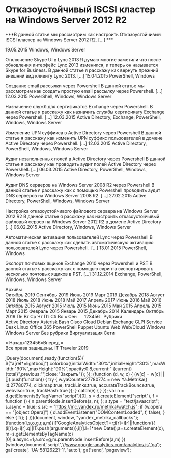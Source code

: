 #  Отказоустойчивый ISCSI кластер на Windows Server 2012 R2   
***В данной статье мы рассмотрим как настроить Отказоустойчивый ISCSI кластер на Windows Server 2012 R2. [...] ***

 19.05.2015 
 Windows, Windows Server 
        
	
 
 Отключение Skype UI в Lync 2013 
Я думаю многие заметили что после обновления интерфейс Lync 2013 изменился, и теперь он называется Skype for Business.
В данной статье я расскажу как вернуть прежний внешний вид клиенту Lync 2013. [...] 
 15.04.2015 
 PowerShell, Windows 
        
	
 
 Создание email рассылки через Powershell 
В данной статье мы рассмотрим как создать простую email рассылку через Powershell. [...] 
 12.03.2015 
 PowerShell, Windows, Windows Server 
        
	
 
 Назначение служб для сертификатов Exchange через Powershell. 
В данной статье я расскажу как назначить службы сертификату Exchange через Powershell. [...] 
 12.03.2015 
 Active Directory, Exchange, PowerShell, Windows, Windows Server 
        
	
 
 Изменение UPN суффикса в Active Directory через Powershell 
В данной статье я расскажу как изменить UPN суффикс пользователей в домене Active Directory через Powershell. [...] 
 12.03.2015 
 Active Directory, PowerShell, Windows, Windows Server 
        
	
 
 Аудит незаполненных полей в Active Directory через Powershell 
В данной статье я расскажу как проводить аудит полей Active Directory через Powershell. [...] 
 06.03.2015 
 Active Directory, PowerShell, Windows, Windows Server 
        
	
 
 Аудит DNS серверов на Windows Server 2008 R2 через Powershell 
В данной статье я расскажу как с помощью Powershell проводить аудит DNS серверов на Windows Server 2008 R2. [...] 
 27.02.2015 
 Active Directory, PowerShell, Windows, Windows Server 
        
	
 
 Настройка отказоустойчивого файлового сервера на Windows Server 2012 R2 
В данной статье я расскажу как настроить отказоустойчивый файловый сервер на Windows Server 2012 R2 в домене Active Directory  [...] 
 06.02.2015 
 Active Directory, Windows, Windows Server 
        
	
 
 Автоматическая активация пользователей Lync через Powershell 
В данной статье я расскажу как сделать автоматическую активацию пользователей Lync через Powershell.  [...] 
 13.01.2015 
 PowerShell, Windows 
        
	
 
 Экспорт почтовых ящиков Exchange 2010 через Powershell и PST 
В данной статье я расскажу как с помощью скрипта экспортировать несколько почтовых ящиков в PST.
 [...] 
 31.12.2014 
 Exchange, PowerShell, Windows, Windows Server 
        
Архивы		
Октябрь 2019
Сентябрь 2019
Июнь 2019
Март 2019
Декабрь 2018
Август 2018
Июль 2018
Июнь 2018
Май 2017
Апрель 2017
Июнь 2016
Май 2016
Октябрь 2015
Август 2015
Июль 2015
Июнь 2015
Май 2015
Апрель 2015
Март 2015
Февраль 2015
Январь 2015
Декабрь 2014
Календарь
Октябрь 2019
Пн
Вт
Ср
Чт
Пт
Сб
Вс
&laquo; Сен
&nbsp;
&nbsp;
&nbsp;123456
&nbsp;
Рубрики		
Active Directory
Asterisk
Bash
Cisco
Cloud
Debian
Exchange
GLPI Service Desk
Linux
Office 365
PowerShell
Puppet
Ubuntu
Web
Web/Cloud
Windows
Windows Server
Без рубрики
Виртуализация
Сети
                 
« Назад«123456»Вперед »  
Все права защищены. IT Traveler 2019 
                            
jQuery(document).ready(function($){
$("a[rel*=lightbox]").colorbox({initialWidth:"30%",initialHeight:"30%",maxWidth:"90%",maxHeight:"90%",opacity:0.8,current:" {current}  {total}",previous:"",close:"Закрыть"});
});
(function (d, w, c) {
(w[c] = w[c] || []).push(function() {
try {
w.yaCounter27780774 = new Ya.Metrika({
id:27780774,
clickmap:true,
trackLinks:true,
accurateTrackBounce:true,
webvisor:true,
trackHash:true
});
} catch(e) { }
});
var n = d.getElementsByTagName("script")[0],
s = d.createElement("script"),
f = function () { n.parentNode.insertBefore(s, n); };
s.type = "text/javascript";
s.async = true;
s.src = "https://mc.yandex.ru/metrika/watch.js";
if (w.opera == "[object Opera]") {
d.addEventListener("DOMContentLoaded", f, false);
} else { f(); }
})(document, window, "yandex_metrika_callbacks");
(function(i,s,o,g,r,a,m){i['GoogleAnalyticsObject']=r;i[r]=i[r]||function(){
(i[r].q=i[r].q||[]).push(arguments)},i[r].l=1*new Date();a=s.createElement(o),
m=s.getElementsByTagName(o)[0];a.async=1;a.src=g;m.parentNode.insertBefore(a,m)
})(window,document,'script','//www.google-analytics.com/analytics.js','ga');
ga('create', 'UA-58126221-1', 'auto');
ga('send', 'pageview');
